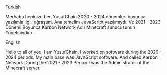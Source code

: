 Turkish

Merhaba hepinize ben YusufChain 2020 - 2024 dönemleri boyunca yazılımla ilgili uğraştım.
Ana temelim JavaScript yazılımıydı. Ve 2021 - 2023 Dönemi Boyunca Karbon Network Adlı
Minecraft sunucusunun Yöneticiydim.

English

Hello to all of you, I am YusufChain, I worked on software during the 2020 - 2024 periods.
My main base was JavaScript software. And called Karbon Network During the 2021 - 2023 Period
I was the Administrator of the Minecraft server.
